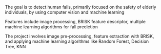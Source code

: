 The goal is to detect human falls, primarily focused on the safety of elderly individuals, by using computer vision and machine learning

Features include image processing, BRISK feature descriptor, multiple machine learning algorithms for fall prediction

The project involves image pre-processing, feature extraction with BRISK, and applying machine learning algorithms like Random Forest, Decision Tree, KNN
